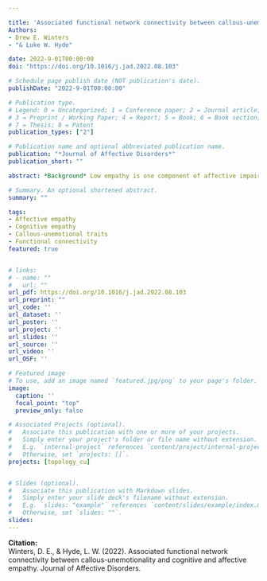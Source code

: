 ```yaml
---

title: 'Associated functional network connectivity between callous-unemotionality and cognitive and affective empathy'
Authors: 
- Drew E. Winters
- "& Luke W. Hyde"

date: 2022-9-01T00:00:00
doi: "https://doi.org/10.1016/j.jad.2022.08.103"

# Schedule page publish date (NOT publication's date).
publishDate: "2022-9-01T00:00:00"

# Publication type.
# Legend: 0 = Uncategorized; 1 = Conference paper; 2 = Journal article;
# 3 = Preprint / Working Paper; 4 = Report; 5 = Book; 6 = Book section;
# 7 = Thesis; 8 = Patent
publication_types: ["2"]

# Publication name and optional abbreviated publication name.
publication: "*Journal of Affective Disorders*"
publication_short: ""

abstract: *Background* Low empathy is one component of affective impairments defining the antisocial youth phenotype callous-unemotional (CU) traits. Research suggests CU traits may be negatively associated with neural networks that are positively associated with cognitive and affective empathy – specifically the default mode (DMN), frontoparietal (FPN), and salience (SAL) networks. Determining which functional network connections are shared between CU traits and empathy could elucidate the extent to which CU traits shares neural substrates with cognitive versus affective empathy. The present study tested whether CU traits and both cognitive and affective empathy share network connections within and between the DMN, FPN, and SAL. *Methods* Participants (n = 112, aged 13–17, 43 % female) completed resting-state functional magnetic resonance imaging and self-reports for CU traits and empathy as part of a Nathan-Kline Institute study. *Results* Analyses revealed inverse associations with shared network connections between CU traits and both cognitive and affective empathy. Specifically, within-DMN connectivity negatively associated with CU traits, but positively associated with cognitive empathy; and between DMN-SAL connectivity positively associated with CU traits, but negatively associated with both cognitive and affective empathy. However, joint models revealed little variance explained by CU traits and empathy overlapped. *Limitations* The sample was cross-sectional collection with limited participants (n = 112) from the community that may not generalize to incarcerated adolescents. *Conclusions* Results demonstrate CU traits inversely associated with similar connectivity patterns as cognitive and affective empathy though prediction among constructs did not significantly overlap. Further investigation of these connections can inform a mechanistic understanding of empathy impairments in CU traits.

# Summary. An optional shortened abstract.
summary: ""

tags:
- Affective empathy
- Cognitive empathy
- Callous-unemotional traits
- Functional connectivity
featured: true


# links:
# - name: ""
#   url: ""
url_pdf: https://doi.org/10.1016/j.jad.2022.08.103 
url_preprint: ""
url_code: ''
url_dataset: ''
url_poster: ''
url_project: ''
url_slides: ''
url_source: ''
url_video: ''
url_OSF: ''

# Featured image
# To use, add an image named `featured.jpg/png` to your page's folder. 
image:
  caption: ''
  focal_point: "top"
  preview_only: false

# Associated Projects (optional).
#   Associate this publication with one or more of your projects.
#   Simply enter your project's folder or file name without extension.
#   E.g. `internal-project` references `content/project/internal-project/index.md`.
#   Otherwise, set `projects: []`.
projects: [topology_cu]


# Slides (optional).
#   Associate this publication with Markdown slides.
#   Simply enter your slide deck's filename without extension.
#   E.g. `slides: "example"` references `content/slides/example/index.md`.
#   Otherwise, set `slides: ""`.
slides: 
---
```

**Citation:**  
Winters, D. E., & Hyde, L. W. (2022). Associated functional network connectivity between callous-unemotionality and cognitive and affective empathy. Journal of Affective Disorders.








